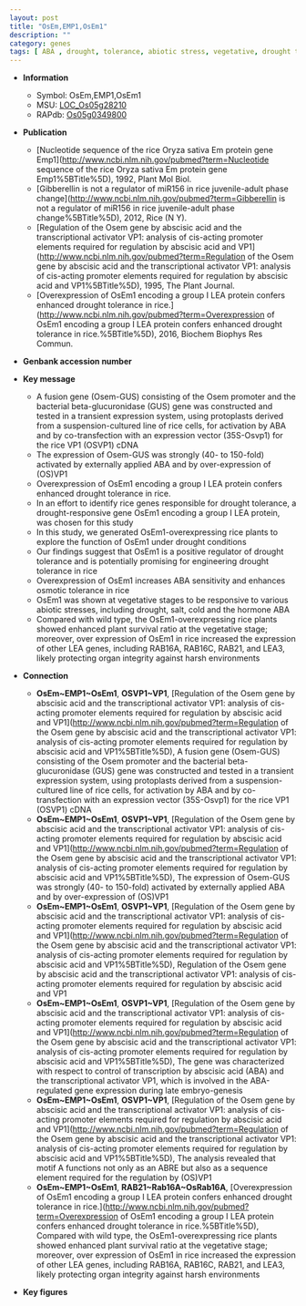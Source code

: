 ```yaml
---
layout: post
title: "OsEm,EMP1,OsEm1"
description: ""
category: genes
tags: [ ABA , drought, tolerance, abiotic stress, vegetative, drought tolerance, biotic stress, ABA]
---
```


* **Information**  
    + Symbol: OsEm,EMP1,OsEm1  
    + MSU: [LOC_Os05g28210](http://rice.plantbiology.msu.edu/cgi-bin/ORF_infopage.cgi?orf=LOC_Os05g28210)  
    + RAPdb: [Os05g0349800](http://rapdb.dna.affrc.go.jp/viewer/gbrowse_details/irgsp1?name=Os05g0349800)  

* **Publication**  
    + [Nucleotide sequence of the rice Oryza sativa Em protein gene Emp1](http://www.ncbi.nlm.nih.gov/pubmed?term=Nucleotide sequence of the rice Oryza sativa Em protein gene Emp1%5BTitle%5D), 1992, Plant Mol Biol.
    + [Gibberellin is not a regulator of miR156 in rice juvenile-adult phase change](http://www.ncbi.nlm.nih.gov/pubmed?term=Gibberellin is not a regulator of miR156 in rice juvenile-adult phase change%5BTitle%5D), 2012, Rice (N Y).
    + [Regulation of the Osem gene by abscisic acid and the transcriptional activator VP1: analysis of cis-acting promoter elements required for regulation by abscisic acid and VP1](http://www.ncbi.nlm.nih.gov/pubmed?term=Regulation of the Osem gene by abscisic acid and the transcriptional activator VP1: analysis of cis-acting promoter elements required for regulation by abscisic acid and VP1%5BTitle%5D), 1995, The Plant Journal.
    + [Overexpression of OsEm1 encoding a group I LEA protein confers enhanced drought tolerance in rice.](http://www.ncbi.nlm.nih.gov/pubmed?term=Overexpression of OsEm1 encoding a group I LEA protein confers enhanced drought tolerance in rice.%5BTitle%5D), 2016, Biochem Biophys Res Commun.

* **Genbank accession number**  

* **Key message**  
    + A fusion gene (Osem-GUS) consisting of the Osem promoter and the bacterial beta-glucuronidase (GUS) gene was constructed and tested in a transient expression system, using protoplasts derived from a suspension-cultured line of rice cells, for activation by ABA and by co-transfection with an expression vector (35S-Osvp1) for the rice VP1 (OSVP1) cDNA
    + The expression of Osem-GUS was strongly (40- to 150-fold) activated by externally applied ABA and by over-expression of (OS)VP1
    + Overexpression of OsEm1 encoding a group I LEA protein confers enhanced drought tolerance in rice.
    + In an effort to identify rice genes responsible for drought tolerance, a drought-responsive gene OsEm1 encoding a group I LEA protein, was chosen for this study
    + In this study, we generated OsEm1-overexpressing rice plants to explore the function of OsEm1 under drought conditions
    + Our findings suggest that OsEm1 is a positive regulator of drought tolerance and is potentially promising for engineering drought tolerance in rice
    + Overexpression of OsEm1 increases ABA sensitivity and enhances osmotic tolerance in rice
    + OsEm1 was shown at vegetative stages to be responsive to various abiotic stresses, including drought, salt, cold and the hormone ABA
    + Compared with wild type, the OsEm1-overexpressing rice plants showed enhanced plant survival ratio at the vegetative stage; moreover, over expression of OsEm1 in rice increased the expression of other LEA genes, including RAB16A, RAB16C, RAB21, and LEA3, likely protecting organ integrity against harsh environments

* **Connection**  
    + __OsEm~EMP1~OsEm1__, __OSVP1~VP1__, [Regulation of the Osem gene by abscisic acid and the transcriptional activator VP1: analysis of cis-acting promoter elements required for regulation by abscisic acid and VP1](http://www.ncbi.nlm.nih.gov/pubmed?term=Regulation of the Osem gene by abscisic acid and the transcriptional activator VP1: analysis of cis-acting promoter elements required for regulation by abscisic acid and VP1%5BTitle%5D),  A fusion gene (Osem-GUS) consisting of the Osem promoter and the bacterial beta-glucuronidase (GUS) gene was constructed and tested in a transient expression system, using protoplasts derived from a suspension-cultured line of rice cells, for activation by ABA and by co-transfection with an expression vector (35S-Osvp1) for the rice VP1 (OSVP1) cDNA
    + __OsEm~EMP1~OsEm1__, __OSVP1~VP1__, [Regulation of the Osem gene by abscisic acid and the transcriptional activator VP1: analysis of cis-acting promoter elements required for regulation by abscisic acid and VP1](http://www.ncbi.nlm.nih.gov/pubmed?term=Regulation of the Osem gene by abscisic acid and the transcriptional activator VP1: analysis of cis-acting promoter elements required for regulation by abscisic acid and VP1%5BTitle%5D),  The expression of Osem-GUS was strongly (40- to 150-fold) activated by externally applied ABA and by over-expression of (OS)VP1
    + __OsEm~EMP1~OsEm1__, __OSVP1~VP1__, [Regulation of the Osem gene by abscisic acid and the transcriptional activator VP1: analysis of cis-acting promoter elements required for regulation by abscisic acid and VP1](http://www.ncbi.nlm.nih.gov/pubmed?term=Regulation of the Osem gene by abscisic acid and the transcriptional activator VP1: analysis of cis-acting promoter elements required for regulation by abscisic acid and VP1%5BTitle%5D), Regulation of the Osem gene by abscisic acid and the transcriptional activator VP1: analysis of cis-acting promoter elements required for regulation by abscisic acid and VP1
    + __OsEm~EMP1~OsEm1__, __OSVP1~VP1__, [Regulation of the Osem gene by abscisic acid and the transcriptional activator VP1: analysis of cis-acting promoter elements required for regulation by abscisic acid and VP1](http://www.ncbi.nlm.nih.gov/pubmed?term=Regulation of the Osem gene by abscisic acid and the transcriptional activator VP1: analysis of cis-acting promoter elements required for regulation by abscisic acid and VP1%5BTitle%5D),  The gene was characterized with respect to control of transcription by abscisic acid (ABA) and the transcriptional activator VP1, which is involved in the ABA-regulated gene expression during late embryo-genesis
    + __OsEm~EMP1~OsEm1__, __OSVP1~VP1__, [Regulation of the Osem gene by abscisic acid and the transcriptional activator VP1: analysis of cis-acting promoter elements required for regulation by abscisic acid and VP1](http://www.ncbi.nlm.nih.gov/pubmed?term=Regulation of the Osem gene by abscisic acid and the transcriptional activator VP1: analysis of cis-acting promoter elements required for regulation by abscisic acid and VP1%5BTitle%5D),  The analysis revealed that motif A functions not only as an ABRE but also as a sequence element required for the regulation by (OS)VP1
    + __OsEm~EMP1~OsEm1__, __RAB21~Rab16A~OsRab16A__, [Overexpression of OsEm1 encoding a group I LEA protein confers enhanced drought tolerance in rice.](http://www.ncbi.nlm.nih.gov/pubmed?term=Overexpression of OsEm1 encoding a group I LEA protein confers enhanced drought tolerance in rice.%5BTitle%5D),  Compared with wild type, the OsEm1-overexpressing rice plants showed enhanced plant survival ratio at the vegetative stage; moreover, over expression of OsEm1 in rice increased the expression of other LEA genes, including RAB16A, RAB16C, RAB21, and LEA3, likely protecting organ integrity against harsh environments

* **Key figures**  


